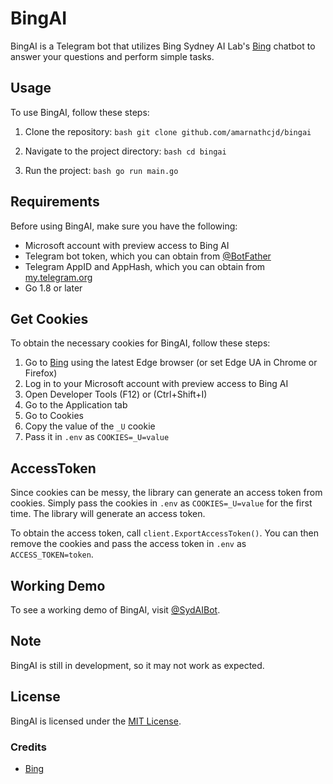 # BingAI

BingAI is a Telegram bot that utilizes Bing Sydney AI Lab's [Bing](https://www.bing.com/chat) chatbot to answer your questions and perform simple tasks.

## Usage

To use BingAI, follow these steps:

1. Clone the repository: 
`bash
git clone github.com/amarnathcjd/bingai
`

2. Navigate to the project directory: 
`bash
cd bingai
`

3. Run the project:
`bash
go run main.go
`

## Requirements

Before using BingAI, make sure you have the following:

- Microsoft account with preview access to Bing AI
- Telegram bot token, which you can obtain from [@BotFather](https://telegram.me/BotFather)
- Telegram AppID and AppHash, which you can obtain from [my.telegram.org](https://my.telegram.org)
- Go 1.8 or later

## Get Cookies

To obtain the necessary cookies for BingAI, follow these steps:

1. Go to [Bing](https://www.bing.com/chat) using the latest Edge browser (or set Edge UA in Chrome or Firefox)
2. Log in to your Microsoft account with preview access to Bing AI
3. Open Developer Tools (F12) or (Ctrl+Shift+I)
4. Go to the Application tab
5. Go to Cookies
6. Copy the value of the `_U` cookie
7. Pass it in `.env` as `COOKIES=_U=value`

## AccessToken

Since cookies can be messy, the library can generate an access token from cookies. Simply pass the cookies in `.env` as `COOKIES=_U=value` for the first time. The library will generate an access token.

To obtain the access token, call `client.ExportAccessToken()`. You can then remove the cookies and pass the access token in `.env` as `ACCESS_TOKEN=token`.

## Working Demo

To see a working demo of BingAI, visit [@SydAIBot](https://telegram.me/SydAIBot).

## Note

BingAI is still in development, so it may not work as expected.

## License

BingAI is licensed under the [MIT License](LICENSE).

### Credits

- [Bing](https://www.bing.com/chat)